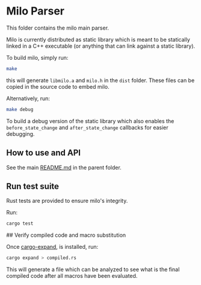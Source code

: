 # Milo Parser

This folder contains the milo main parser.

Milo is currently distributed as static library which is meant to be statically linked in a C++ executable (or anything that can link against a static library).

To build milo, simply run:

```bash
make
```

this will generate `libmilo.a` and `milo.h` in the `dist` folder.
These files can be copied in the source code to embed milo.

Alternatively, run:

```bash
make debug
```

To build a debug version of the static library which also enables the `before_state_change` and `after_state_change` callbacks for easier debugging.

## How to use and API

See the main [README.md](../README.md) in the parent folder.

## Run test suite

Rust tests are provided to ensure milo's integrity.

Run:

```bash
cargo test
```

## Verify compiled code and macro substitution

Once [cargo-expand](https://github.com/dtolnay/cargo-expand), is installed, run:

```bash
cargo expand > compiled.rs
```

This will generate a file which can be analyzed to see what is the final compiled code after all macros have been evaluated.
